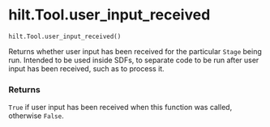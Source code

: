 # hilt.Tool.user_input_received

`hilt.Tool.user_input_received()`

Returns whether user input has been received for the particular `Stage` being run. Intended to be used inside SDFs, to separate code to be run after user input has been received, such as to process it.

### Returns

`True` if user input has been received when this function was called, otherwise `False`.